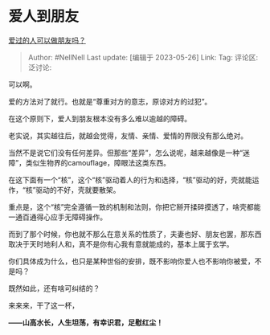 # 爱人到朋友
[爱过的人可以做朋友吗？](https://www.zhihu.com/question/567607754/answer/3046232192)

> Author: #NellNell
> Last update: [编辑于 2023-05-26]
> Link:
> Tag:
> 评论区:
> 泛讨论:

可以啊。

爱的方法对了就行。也就是“尊重对方的意志，原谅对方的过犯”。

在这个原则下，爱人到朋友根本没有多么难以逾越的障碍。

老实说，其实越往后，就越会觉得，友情、亲情、爱情的界限没有那么绝对。

当然不是说它们没有任何差异。但那些“差异”，怎么说呢，越来越像是一种“迷障”，类似生物界的camouflage，障眼法这类东西。

在这下面有一个“核”，这个“核”驱动着人的行为和选择，“核”驱动的好，壳就能运作，“核”驱动的不好，壳就要散架。

重点是，这个“核”完全遵循一致的机制和法则，你把它掰开揉碎摸透了，啥壳都能一通百通得心应手无障碍操作。

而到了那个时候，你也就不那么在意关系的性质了，夫妻也好、朋友也罢，那东西取决于天时地利人和，真不是你有心我有意就能成的，基本上属于玄学。

你们具体成为什么，也只是某种世俗的安排，既不影响你爱人也不影响你被爱，不是吗？

既然如此，还有啥可纠结的？

来来来，干了这一杯，

**——山高水长，人生坦荡，有幸识君，足慰红尘！**